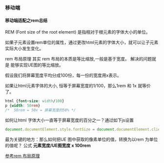 ### 移动端

#### 移动端适配之rem总结

REM (Font size of the root element) 是指相对于根元素的字体大小的单位。

如果子元素设置rem单位的属性，通过更改html元素的字体大小，就可以让子元素实际大小发生变化。

rem 布局原理
其实 rem 布局的本质是等比缩放,一般是基于宽度。 解决的问题就是 能够实现UE图的等比缩放。

假设我们将屏幕宽度平均分成100份，每一份的宽度用x表示。

如果让html元素字体的大小, 恒等于屏幕宽度的1/100，那么1rem  和 1x 就等价了。

```css
html {font-size: width/100}
p {width: 50rem}
/*  50rem = 50x = 屏幕宽度的50% */
```

如何让html 字体大小一直等于屏幕宽度的百分之一？通过如下js设置
```js
document.documentElement.style.fontSize = document.documentElement.clientWidth/100 + px
```

最为关键的地方：那么如何把UE 图中获取的像素单位的值，转换为以rem 为单位的值呢？
公式 **元素宽度/UE图宽度 x 100rem**

[参考rem 布局原理](https://zhuanlan.zhihu.com/p/30413803)



